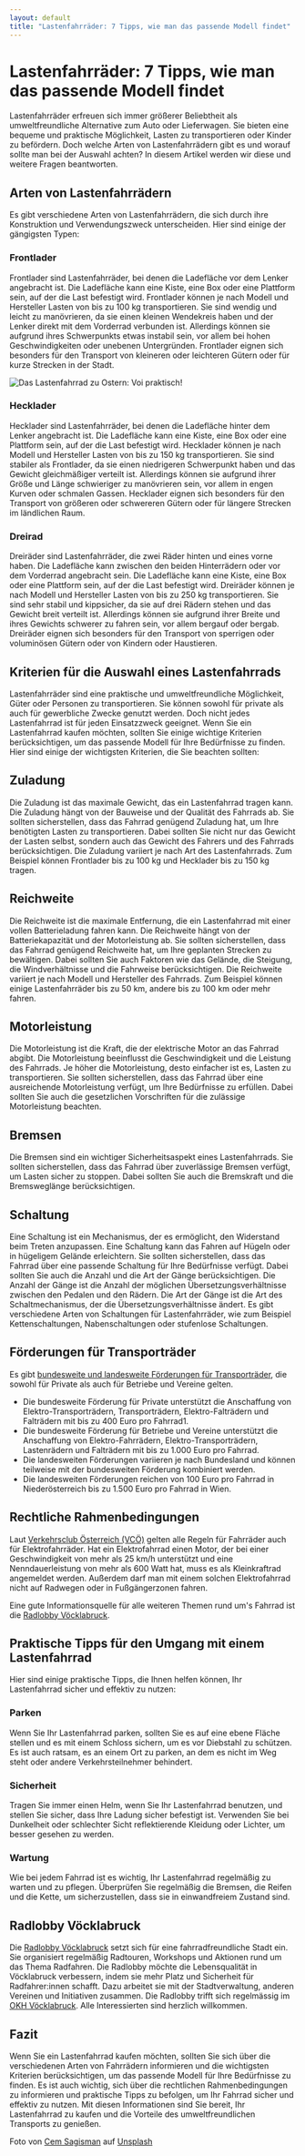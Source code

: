 ```yaml
---
layout: default
title: "Lastenfahrräder: 7 Tipps, wie man das passende Modell findet"
---
```


# Lastenfahrräder: 7 Tipps, wie man das passende Modell findet

Lastenfahrräder erfreuen sich immer größerer Beliebtheit als umweltfreundliche Alternative zum Auto oder Lieferwagen. Sie bieten eine bequeme und praktische Möglichkeit, Lasten zu transportieren oder Kinder zu befördern. Doch welche Arten von Lastenfahrrädern gibt es und worauf sollte man bei der Auswahl achten? In diesem Artikel werden wir diese und weitere Fragen beantworten.

## Arten von Lastenfahrrädern

Es gibt verschiedene Arten von Lastenfahrrädern, die sich durch ihre Konstruktion und Verwendungszweck unterscheiden. Hier sind einige der gängigsten Typen:

### Frontlader
Frontlader sind Lastenfahrräder, bei denen die Ladefläche vor dem Lenker angebracht ist. Die Ladefläche kann eine Kiste, eine Box oder eine Plattform sein, auf der die Last befestigt wird. Frontlader können je nach Modell und Hersteller Lasten von bis zu 100 kg transportieren. Sie sind wendig und leicht zu manövrieren, da sie einen kleinen Wendekreis haben und der Lenker direkt mit dem Vorderrad verbunden ist. Allerdings können sie aufgrund ihres Schwerpunkts etwas instabil sein, vor allem bei hohen Geschwindigkeiten oder unebenen Untergründen. Frontlader eignen sich besonders für den Transport von kleineren oder leichteren Gütern oder für kurze Strecken in der Stadt.

![Das Lastenfahrrad zu Ostern: Voi praktisch!](/assets/images/cem-sagisman-D-jz9TpJ_V4-unsplash.jpg "Das Lastenfahrrad zu Ostern: Voi praktisch!")

### Hecklader

Hecklader sind Lastenfahrräder, bei denen die Ladefläche hinter dem Lenker angebracht ist. Die Ladefläche kann eine Kiste, eine Box oder eine Plattform sein, auf der die Last befestigt wird. Hecklader können je nach Modell und Hersteller Lasten von bis zu 150 kg transportieren. Sie sind stabiler als Frontlader, da sie einen niedrigeren Schwerpunkt haben und das Gewicht gleichmäßiger verteilt ist. Allerdings können sie aufgrund ihrer Größe und Länge schwieriger zu manövrieren sein, vor allem in engen Kurven oder schmalen Gassen. Hecklader eignen sich besonders für den Transport von größeren oder schwereren Gütern oder für längere Strecken im ländlichen Raum.

### Dreirad

Dreiräder sind Lastenfahrräder, die zwei Räder hinten und eines vorne haben. Die Ladefläche kann zwischen den beiden Hinterrädern oder vor dem Vorderrad angebracht sein. Die Ladefläche kann eine Kiste, eine Box oder eine Plattform sein, auf der die Last befestigt wird. Dreiräder können je nach Modell und Hersteller Lasten von bis zu 250 kg transportieren. Sie sind sehr stabil und kippsicher, da sie auf drei Rädern stehen und das Gewicht breit verteilt ist. Allerdings können sie aufgrund ihrer Breite und ihres Gewichts schwerer zu fahren sein, vor allem bergauf oder bergab. Dreiräder eignen sich besonders für den Transport von sperrigen oder voluminösen Gütern oder von Kindern oder Haustieren.

## Kriterien für die Auswahl eines Lastenfahrrads

Lastenfahrräder sind eine praktische und umweltfreundliche Möglichkeit, Güter oder Personen zu transportieren. Sie können sowohl für private als auch für gewerbliche Zwecke genutzt werden. Doch nicht jedes Lastenfahrrad ist für jeden Einsatzzweck geeignet. Wenn Sie ein Lastenfahrrad kaufen möchten, sollten Sie einige wichtige Kriterien berücksichtigen, um das passende Modell für Ihre Bedürfnisse zu finden. Hier sind einige der wichtigsten Kriterien, die Sie beachten sollten:

## Zuladung

Die Zuladung ist das maximale Gewicht, das ein Lastenfahrrad tragen kann. Die Zuladung hängt von der Bauweise und der Qualität des Fahrrads ab. Sie sollten sicherstellen, dass das Fahrrad genügend Zuladung hat, um Ihre benötigten Lasten zu transportieren. Dabei sollten Sie nicht nur das Gewicht der Lasten selbst, sondern auch das Gewicht des Fahrers und des Fahrrads berücksichtigen. Die Zuladung variiert je nach Art des Lastenfahrrads. Zum Beispiel können Frontlader bis zu 100 kg und Hecklader bis zu 150 kg tragen.

## Reichweite

Die Reichweite ist die maximale Entfernung, die ein Lastenfahrrad mit einer vollen Batterieladung fahren kann. Die Reichweite hängt von der Batteriekapazität und der Motorleistung ab. Sie sollten sicherstellen, dass das Fahrrad genügend Reichweite hat, um Ihre geplanten Strecken zu bewältigen. Dabei sollten Sie auch Faktoren wie das Gelände, die Steigung, die Windverhältnisse und die Fahrweise berücksichtigen. Die Reichweite variiert je nach Modell und Hersteller des Fahrrads. Zum Beispiel können einige Lastenfahrräder bis zu 50 km, andere bis zu 100 km oder mehr fahren.

## Motorleistung

Die Motorleistung ist die Kraft, die der elektrische Motor an das Fahrrad abgibt. Die Motorleistung beeinflusst die Geschwindigkeit und die Leistung des Fahrrads. Je höher die Motorleistung, desto einfacher ist es, Lasten zu transportieren. Sie sollten sicherstellen, dass das Fahrrad über eine ausreichende Motorleistung verfügt, um Ihre Bedürfnisse zu erfüllen. Dabei sollten Sie auch die gesetzlichen Vorschriften für die zulässige Motorleistung beachten.

## Bremsen

Die Bremsen sind ein wichtiger Sicherheitsaspekt eines Lastenfahrrads. Sie sollten sicherstellen, dass das Fahrrad über zuverlässige Bremsen verfügt, um Lasten sicher zu stoppen. Dabei sollten Sie auch die Bremskraft und die Bremsweglänge berücksichtigen.

## Schaltung

Eine Schaltung ist ein Mechanismus, der es ermöglicht, den Widerstand beim Treten anzupassen. Eine Schaltung kann das Fahren auf Hügeln oder in hügeligem Gelände erleichtern. Sie sollten sicherstellen, dass das Fahrrad über eine passende Schaltung für Ihre Bedürfnisse verfügt. Dabei sollten Sie auch die Anzahl und die Art der Gänge berücksichtigen. Die Anzahl der Gänge ist die Anzahl der möglichen Übersetzungsverhältnisse zwischen den Pedalen und den Rädern. Die Art der Gänge ist die Art des Schaltmechanismus, der die Übersetzungsverhältnisse ändert. Es gibt verschiedene Arten von Schaltungen für Lastenfahrräder, wie zum Beispiel Kettenschaltungen, Nabenschaltungen oder stufenlose Schaltungen.

## Förderungen für Transporträder

Es gibt [bundesweite und landesweite Förderungen für Transporträder](https://www.radlobby.at/node/1210), die sowohl für Private als auch für Betriebe und Vereine gelten.
- Die bundesweite Förderung für Private unterstützt die Anschaffung von Elektro-Transporträdern, Transporträdern, Elektro-Falträdern und Falträdern mit bis zu 400 Euro pro Fahrrad1.
- Die bundesweite Förderung für Betriebe und Vereine unterstützt die Anschaffung von Elektro-Fahrrädern, Elektro-Transporträdern, Lastenrädern und Falträdern mit bis zu 1.000 Euro pro Fahrrad.
- Die landesweiten Förderungen variieren je nach Bundesland und können teilweise mit der bundesweiten Förderung kombiniert werden.
- Die landesweiten Förderungen reichen von 100 Euro pro Fahrrad in Niederösterreich bis zu 1.500 Euro pro Fahrrad in Wien.

## Rechtliche Rahmenbedingungen

Laut [Verkehrsclub Österreich (VCÖ)](https://vcoe.at/service/fragen-und-antworten/allgemeine-richtlinien-zum-fahrrad "Allgemeine Richtlinien zum Fahrrad") gelten alle Regeln für Fahrräder auch für Elektrofahrräder. Hat ein Elektrofahrrad einen Motor, der bei einer Geschwindigkeit von mehr als 25 km/h unterstützt und eine Nenndauerleistung von mehr als 600 Watt hat, muss es als Kleinkraftrad angemeldet werden. Außerdem darf man mit einem solchen Elektrofahrrad nicht auf Radwegen oder in Fußgängerzonen fahren.

Eine gute Informationsquelle für alle weiteren Themen rund um's Fahrrad ist die [Radlobby Vöcklabruck](https://www.radlobby.at/voecklabruck).

## Praktische Tipps für den Umgang mit einem Lastenfahrrad

Hier sind einige praktische Tipps, die Ihnen helfen können, Ihr Lastenfahrrad sicher und effektiv zu nutzen:

### Parken

Wenn Sie Ihr Lastenfahrrad parken, sollten Sie es auf eine ebene Fläche stellen und es mit einem Schloss sichern, um es vor Diebstahl zu schützen. Es ist auch ratsam, es an einem Ort zu parken, an dem es nicht im Weg steht oder andere Verkehrsteilnehmer behindert.

### Sicherheit

Tragen Sie immer einen Helm, wenn Sie Ihr Lastenfahrrad benutzen, und stellen Sie sicher, dass Ihre Ladung sicher befestigt ist. Verwenden Sie bei Dunkelheit oder schlechter Sicht reflektierende Kleidung oder Lichter, um besser gesehen zu werden.

### Wartung

Wie bei jedem Fahrrad ist es wichtig, Ihr Lastenfahrrad regelmäßig zu warten und zu pflegen. Überprüfen Sie regelmäßig die Bremsen, die Reifen und die Kette, um sicherzustellen, dass sie in einwandfreiem Zustand sind.

## Radlobby Vöcklabruck

Die [Radlobby Vöcklabruck](https://www.radlobby.at/voecklabruck) setzt sich für eine fahrradfreundliche Stadt ein. Sie organisiert regelmäßig Radtouren, Workshops und Aktionen rund um das Thema Radfahren. Die Radlobby möchte die Lebensqualität in Vöcklabruck verbessern, indem sie mehr Platz und Sicherheit für Radfahrer:innen schafft. Dazu arbeitet sie mit der Stadtverwaltung, anderen Vereinen und Initiativen zusammen. Die Radlobby trifft sich regelmässig im [OKH Vöcklabruck](https://okh.or.at/ "Offenes Kunst- und Kulturhaus Vöcklabruck"). Alle Interessierten sind herzlich willkommen.

## Fazit

Wenn Sie ein Lastenfahrrad kaufen möchten, sollten Sie sich über die verschiedenen Arten von Fahrrädern informieren und die wichtigsten Kriterien berücksichtigen, um das passende Modell für Ihre Bedürfnisse zu finden. Es ist auch wichtig, sich über die rechtlichen Rahmenbedingungen zu informieren und praktische Tipps zu befolgen, um Ihr Fahrrad sicher und effektiv zu nutzen. Mit diesen Informationen sind Sie bereit, Ihr Lastenfahrrad zu kaufen und die Vorteile des umweltfreundlichen Transports zu genießen.

Foto von [Cem Sagisman](https://unsplash.com/de/@cems77) auf [Unsplash](https://unsplash.com/de/fotos/D-jz9TpJ_V4)

